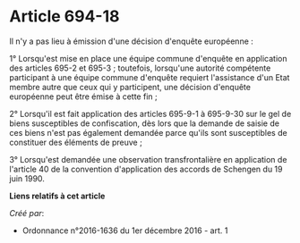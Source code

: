 # Article 694-18

Il n'y a pas lieu à émission d'une décision d'enquête européenne : 

1° Lorsqu'est mise en place une équipe commune d'enquête en application  des articles 695-2 et 695-3 ; toutefois, lorsqu'une
autorité compétente  participant à une équipe commune d'enquête requiert l'assistance d'un  Etat membre autre que ceux qui y
participent, une décision d'enquête  européenne peut être émise à cette fin ; 

2°  Lorsqu'il est fait application des articles 695-9-1 à 695-9-30 sur le  gel de biens susceptibles de confiscation, dès
lors que la demande de  saisie de ces biens n'est pas également demandée parce qu'ils sont  susceptibles de constituer des
éléments de preuve ; 

3° Lorsqu'est demandée une observation transfrontalière en application  de l'article 40 de la convention d'application des
accords de Schengen  du 19 juin 1990.

**Liens relatifs à cet article**

_Créé par_:

  - Ordonnance n°2016-1636 du 1er décembre 2016 - art. 1

